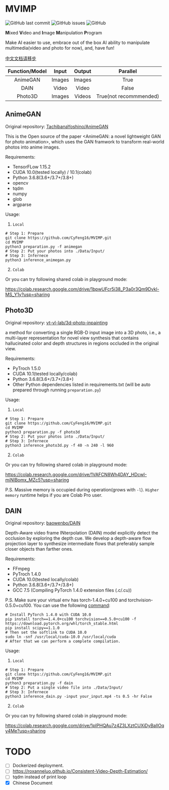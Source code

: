 # MVIMP

![GitHub last commit](https://img.shields.io/github/last-commit/CyFeng16/MVIMP)
![GitHub issues](https://img.shields.io/github/issues/CyFeng16/MVIMP)
![GitHub](https://img.shields.io/github/license/cyfeng16/MVIMP)

**M**ixed **V**ideo and **I**mage **M**anipulation **P**rogram

Make AI easier to use, embrace out of the box AI ability to manipulate multimedia(video and photo for now), and, have fun!

[中文文档请移步](https://cyfeng.science/2020/05/05/introduce-to-MVIMP/)

| Function/Model |  Input | Output |        Parallel        |
|:--------------:|:------:|:------:|:----------------------:|
|    AnimeGAN    | Images | Images |          True          |
|      DAIN      |  Video |  Video |          False         |
|     Photo3D    | Images | Videos | True(not recommmended) |

## AnimeGAN

Original repository: [TachibanaYoshino/AnimeGAN](https://github.com/TachibanaYoshino/AnimeGAN)

This is the Open source of the paper <AnimeGAN: a novel lightweight GAN for photo animation>, which uses the GAN framwork to transform real-world photos into anime images.

Requirements:
- TensorFLow 1.15.2
- CUDA 10.0(tested locally) / 10.1(colab)
- Python 3.6.8(3.6+/3.7+/3.8+)
- opencv
- tqdm
- numpy
- glob
- argparse

Usage:

1. `Local`

```shell
# Step 1: Prepare
git clone https://github.com/CyFeng16/MVIMP.git
cd MVIMP
python3 preparation.py -f animegan 
# Step 2: Put your photos into ./Data/Input/
# Step 3: Infernece
python3 inference_animegan.py
```

2. `Colab`

Or you can try following shared colab in playground mode:

https://colab.research.google.com/drive/1bpwUFcr5i38_P3a0r3Qm9Dvkl-MS_Y1y?usp=sharing

## Photo3D

Original repository: [vt-vl-lab/3d-photo-inpainting](https://github.com/vt-vl-lab/3d-photo-inpainting)

a method for converting a single RGB-D input image into a 3D photo, i.e., a multi-layer representation for novel view synthesis that contains hallucinated color and depth structures in regions occluded in the original view. 

Requirements:
- PyTroch 1.5.0
- CUDA 10.1(tested locally/colab)
- Python 3.6.8(3.6+/3.7+/3.8+)
- Other Python dependencies listed in requirements.txt (will be auto prepared through running `preparation.py`)

Usage:

1. `Local`

```shell
# Step 1: Prepare
git clone https://github.com/CyFeng16/MVIMP.git
cd MVIMP
python3 preparation.py -f photo3d
# Step 2: Put your photos into ./Data/Input/
# Step 3: Infernece
python3 inference_photo3d.py -f 40 -n 240 -l 960
```

2. `Colab`

Or you can try following shared colab in playground mode:

https://colab.research.google.com/drive/1VAFCN8Wh4DAY_HDcwI-miNIBomx_MZc5?usp=sharing

P.S. Massive memory is occupied during operation(grows with `-l`). `Higher memory` runtime helps if you are Colab Pro user.

## DAIN

Original repository: [baowenbo/DAIN](https://github.com/baowenbo/DAIN)

Depth-Aware video frame INterpolation (DAIN) model explicitly detect the occlusion by exploring the depth cue. We develop a depth-aware flow projection layer to synthesize intermediate flows that preferably sample closer objects than farther ones. 

Requirements:
- FFmpeg
- PyTroch 1.4.0
- CUDA 10.0(tested locally/colab)
- Python 3.6.8(3.6+/3.7+/3.8+)
- GCC 7.5 (Compiling PyTorch 1.4.0 extension files (.c/.cu))

P.S. Make sure your virtual env has torch-1.4.0+cu100 and torchvision-0.5.0+cu100.
You can use the following [command](https://github.com/baowenbo/DAIN/issues/44#issuecomment-624025613):

```shell
# Install PyTorch 1.4.0 with CUDA 10.0
pip install torch==1.4.0+cu100 torchvision==0.5.0+cu100 -f https://download.pytorch.org/whl/torch_stable.html
pip install scipy==1.1.0
# Then set the softlink to CUDA 10.0
sudo ln -snf /usr/local/cuda-10.0 /usr/local/cuda
# After that we can perform a complete compilation.
```

Usage:

1. `Local`

```shell
# Step 1: Prepare
git clone https://github.com/CyFeng16/MVIMP.git
cd MVIMP
python3 preparation.py -f dain
# Step 2: Put a single video file into ./Data/Input/
# Step 3: Infernece
python3 inference_dain.py -input your_input.mp4 -ts 0.5 -hr False
```

2. `Colab`

Or you can try following shared colab in playground mode:

https://colab.research.google.com/drive/1pIPHQAu7z4Z3LXztCUXiDyBaIlOqy4Me?usp=sharing

# TODO
- [ ] Dockerized deployment.
- [ ] https://roxanneluo.github.io/Consistent-Video-Depth-Estimation/
- [ ] tqdm instead of print loop
- [x] Chinese Document